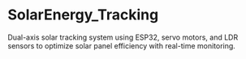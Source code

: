 # SolarEnergy_Tracking
Dual-axis solar tracking system using ESP32, servo motors, and LDR sensors to optimize solar panel efficiency with real-time monitoring.
